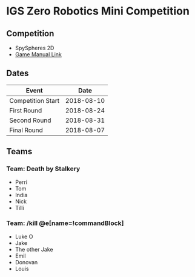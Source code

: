 # IGS Zero Robotics Mini Competition

## Competition
 
 - SpySpheres 2D
 - [Game Manual Link](https://goo.gl/igu9Bx)

## Dates

Event | Date
---|---
Competition Start | 2018-08-10
First Round | 2018-08-24
Second Round | 2018-08-31
Final Round | 2018-08-07

## Teams

### Team: Death by Stalkery

 - Perri
 - Tom
 - India
 - Nick
 - Tilli

### Team: /kill @e[name=!commandBlock]

 - Luke O
 - Jake
 - The other Jake
 - Emil
 - Donovan
 - Louis

